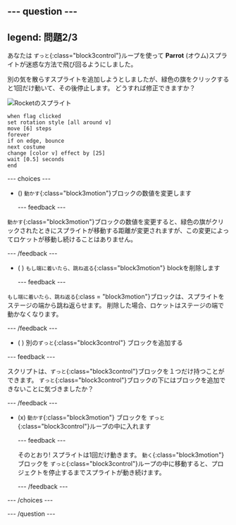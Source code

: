 --- question ---
---
legend: 問題2/3
---

あなたは `ずっと`{:class="block3control"}ループを使って **Parrot** (オウム)スプライトが迷惑な方法で飛び回るようにしました。

別の気を散らすスプライトを追加しようとしましたが、緑色の旗をクリックすると1回だけ動いて、その後停止します。 どうすれば修正できますか？

![Rocketのスプライト](images/rocket-sprite.png)

```blocks3
when flag clicked
set rotation style [all around v] 
move [6] steps 
forever 
if on edge, bounce 
next costume 
change [color v] effect by [25] 
wait [0.5] seconds 
end
```

--- choices ---

- () `動かす`{:class="block3motion"}ブロックの数値を変更します

  --- feedback ---

`動かす`{:class="block3motion"}ブロックの数値を変更すると、緑色の旗がクリックされたときにスプライトが移動する距離が変更されますが、この変更によってロケットが移動し続けることはありません。

  --- /feedback ---

- ( ) `もし端に着いたら、跳ね返る`{:class="block3motion"} blockを削除します

  --- feedback ---

`もし端に着いたら、跳ね返る`{:class = "block3motion"}ブロックは、スプライトをステージの端から跳ね返らせます。 削除した場合、ロケットはステージの端で動かなくなります。

  --- /feedback ---

- ( ) 別の`ずっと`{:class="block3control"} ブロックを追加する

--- feedback ---

スクリプトは、`ずっと`{:class="block3control"}ブロックを１つだけ持つことができます。 `ずっと`{:class="block3control"}ブロックの下にはブロックを追加できないことに気づきましたか？

--- /feedback ---

- (x) `動かす`{:class="block3motion"} ブロックを `ずっと`{:class="block3control"}ループの中に入れます

  --- feedback ---

  そのとおり! スプライトは1回だけ動きます。 `動く`{:class="block3motion"}ブロックを `ずっと`{:class="block3control"}ループの中に移動すると、プロジェクトを停止するまでスプライトが動き続けます。

  --- /feedback ---

--- /choices ---

--- /question ---
